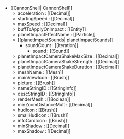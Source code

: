  * [[CannonShell| CannonShell]]
   * acceleration : [[Decimal]]
   * startingSpeed : [[Decimal]]
   * maxSpeed : [[Decimal]]
   * buffToApplyOnImpact : [[Entity]]
   * planetImpactEffectName : [[Particle]]
   * [[planetImpactSounds| planetImpactSounds]]
     * soundCount : [[Iteration]]
       * sound : [[Sound]]
   * planetImpactCameraShakeMaxSize : [[Decimal]]
   * planetImpactCameraShakeStrength : [[Decimal]]
   * planetImpactCameraShakeDuration : [[Decimal]]
   * meshName : [[Mesh]]
   * mainViewIcon : [[Brush]]
   * picture : [[Brush]]
   * nameStringID : [[StringInfo]]
   * descStringID : [[StringInfo]]
   * renderMesh : [[Boolean]]
   * minZoomDistanceMult : [[Decimal]]
   * hudIcon : [[Brush]]
   * smallHudIcon : [[Brush]]
   * infoCardIcon : [[Brush]]
   * minShadow : [[Decimal]]
   * maxShadow : [[Decimal]]


